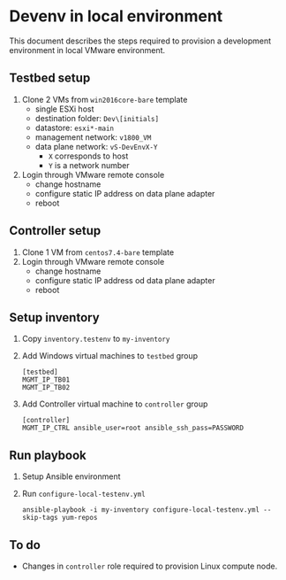 # Devenv in local environment

This document describes the steps required to provision a development environment in local VMware environment.

## Testbed setup

1. Clone 2 VMs from `win2016core-bare` template
    - single ESXi host
    - destination folder: `Dev\[initials]`
    - datastore: `esxi*-main`
    - management network: `v1800_VM`
    - data plane network: `vS-DevEnvX-Y`
        - `X` corresponds to host
        - `Y` is a network number
2. Login through VMware remote console
    - change hostname
    - configure static IP address on data plane adapter
    - reboot

## Controller setup

1. Clone 1 VM from `centos7.4-bare` template
2. Login through VMware remote console
    - change hostname
    - configure static IP address od data plane adapter
    - reboot

## Setup inventory

1. Copy `inventory.testenv` to `my-inventory`
2. Add Windows virtual machines to `testbed` group

    ```
    [testbed]
    MGMT_IP_TB01
    MGMT_IP_TB02
    ```

3. Add Controller virtual machine to `controller` group

    ```
    [controller]
    MGMT_IP_CTRL ansible_user=root ansible_ssh_pass=PASSWORD
    ```

## Run playbook

1. Setup Ansible environment
2. Run `configure-local-testenv.yml`

    ```
    ansible-playbook -i my-inventory configure-local-testenv.yml --skip-tags yum-repos
    ```

## To do

- Changes in `controller` role required to provision Linux compute node.

